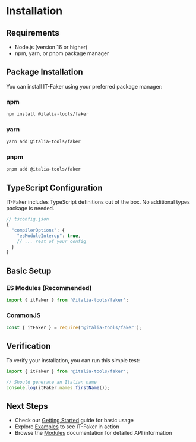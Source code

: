 # Installation

## Requirements
- Node.js (version 16 or higher)
- npm, yarn, or pnpm package manager

## Package Installation

You can install IT-Faker using your preferred package manager:

### npm
```bash
npm install @italia-tools/faker
```

### yarn
```bash
yarn add @italia-tools/faker
```

### pnpm
```bash
pnpm add @italia-tools/faker
```

## TypeScript Configuration
IT-Faker includes TypeScript definitions out of the box. No additional types package is needed.

```typescript
// tsconfig.json
{
  "compilerOptions": {
    "esModuleInterop": true,
    // ... rest of your config
  }
}
```

## Basic Setup

### ES Modules (Recommended)
```typescript
import { itFaker } from '@italia-tools/faker';
```

### CommonJS
```javascript
const { itFaker } = require('@italia-tools/faker');
```

## Verification
To verify your installation, you can run this simple test:

```typescript
import { itFaker } from '@italia-tools/faker';

// Should generate an Italian name
console.log(itFaker.names.firstName());
```

## Next Steps
- Check our [Getting Started](/guide/) guide for basic usage
- Explore [Examples](/examples/) to see IT-Faker in action
- Browse the [Modules](/modules/) documentation for detailed API information